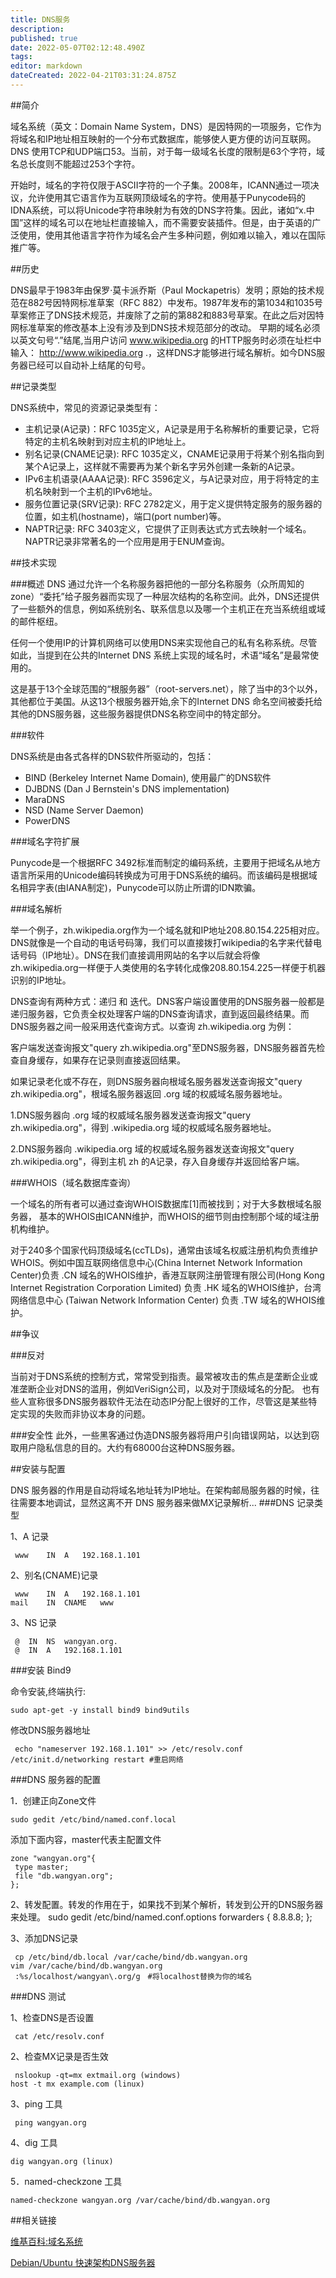 ```yaml
---
title: DNS服务
description: 
published: true
date: 2022-05-07T02:12:48.490Z
tags: 
editor: markdown
dateCreated: 2022-04-21T03:31:24.875Z
---
```


##简介

域名系统（英文：Domain Name System，DNS）是因特网的一项服务，它作为将域名和IP地址相互映射的一个分布式数据库，能够使人更方便的访问互联网。DNS 使用TCP和UDP端口53。当前，对于每一级域名长度的限制是63个字符，域名总长度则不能超过253个字符。

开始时，域名的字符仅限于ASCII字符的一个子集。2008年，ICANN通过一项决议，允许使用其它语言作为互联网顶级域名的字符。使用基于Punycode码的IDNA系统，可以将Unicode字符串映射为有效的DNS字符集。因此，诸如“x.中国”这样的域名可以在地址栏直接输入，而不需要安装插件。但是，由于英语的广泛使用，使用其他语言字符作为域名会产生多种问题，例如难以输入，难以在国际推广等。

##历史

DNS最早于1983年由保罗·莫卡派乔斯（Paul Mockapetris）发明；原始的技术规范在882号因特网标准草案（RFC 882）中发布。1987年发布的第1034和1035号草案修正了DNS技术规范，并废除了之前的第882和883号草案。在此之后对因特网标准草案的修改基本上没有涉及到DNS技术规范部分的改动。 早期的域名必须以英文句号“.”结尾,当用户访问 www.wikipedia.org 的HTTP服务时必须在址栏中输入： http://www.wikipedia.org .，这样DNS才能够进行域名解析。如今DNS服务器已经可以自动补上结尾的句号。

##记录类型

DNS系统中，常见的资源记录类型有：

- 主机记录(A记录)：RFC 1035定义，A记录是用于名称解析的重要记录，它将特定的主机名映射到对应主机的IP地址上。
- 别名记录(CNAME记录): RFC 1035定义，CNAME记录用于将某个别名指向到某个A记录上，这样就不需要再为某个新名字另外创建一条新的A记录。
- IPv6主机语录(AAAA记录): RFC 3596定义，与A记录对应，用于将特定的主机名映射到一个主机的IPv6地址。
- 服务位置记录(SRV记录): RFC 2782定义，用于定义提供特定服务的服务器的位置，如主机(hostname)，端口(port number)等。
- NAPTR记录: RFC 3403定义，它提供了正则表达式方式去映射一个域名。NAPTR记录非常著名的一个应用是用于ENUM查询。

##技术实现

###概述
DNS 通过允许一个名称服务器把他的一部分名称服务（众所周知的zone）“委托”给子服务器而实现了一种层次结构的名称空间。此外，DNS还提供了一些额外的信息，例如系统别名、联系信息以及哪一个主机正在充当系统组或域的邮件枢纽。

任何一个使用IP的计算机网络可以使用DNS来实现他自己的私有名称系统。尽管如此，当提到在公共的Internet DNS 系统上实现的域名时，术语“域名”是最常使用的。

这是基于13个全球范围的“根服务器”（root-servers.net），除了当中的3个以外，其他都位于美国。从这13个根服务器开始,余下的Internet DNS 命名空间被委托给其他的DNS服务器，这些服务器提供DNS名称空间中的特定部分。

###软件

DNS系统是由各式各样的DNS软件所驱动的，包括：

- BIND (Berkeley Internet Name Domain), 使用最广的DNS软件
- DJBDNS (Dan J Bernstein's DNS implementation)
- MaraDNS
- NSD (Name Server Daemon)
- PowerDNS

###域名字符扩展

Punycode是一个根据RFC 3492标准而制定的编码系统，主要用于把域名从地方语言所采用的Unicode编码转换成为可用于DNS系统的编码。而该编码是根据域名相异字表(由IANA制定)，Punycode可以防止所谓的IDN欺骗。

###域名解析

举一个例子，zh.wikipedia.org作为一个域名就和IP地址208.80.154.225相对应。DNS就像是一个自动的电话号码簿，我们可以直接拨打wikipedia的名字来代替电话号码（IP地址）。DNS在我们直接调用网站的名字以后就会将像zh.wikipedia.org一样便于人类使用的名字转化成像208.80.154.225一样便于机器识别的IP地址。

DNS查询有两种方式：递归 和 迭代。DNS客户端设置使用的DNS服务器一般都是递归服务器，它负责全权处理客户端的DNS查询请求，直到返回最终结果。而DNS服务器之间一般采用迭代查询方式。以查询 zh.wikipedia.org 为例：

客户端发送查询报文"query zh.wikipedia.org"至DNS服务器，DNS服务器首先检查自身缓存，如果存在记录则直接返回结果。

如果记录老化或不存在，则DNS服务器向根域名服务器发送查询报文"query zh.wikipedia.org"，根域名服务器返回 .org 域的权威域名服务器地址。

1.DNS服务器向 .org 域的权威域名服务器发送查询报文"query zh.wikipedia.org"，得到 .wikipedia.org 域的权威域名服务器地址。

2.DNS服务器向 .wikipedia.org 域的权威域名服务器发送查询报文"query zh.wikipedia.org"，得到主机 zh 的A记录，存入自身缓存并返回给客户端。

###WHOIS（域名数据库查询）

一个域名的所有者可以通过查询WHOIS数据库[1]而被找到；对于大多数根域名服务器， 基本的WHOIS由ICANN维护，而WHOIS的细节则由控制那个域的域注册机构维护。

对于240多个国家代码顶级域名(ccTLDs)，通常由该域名权威注册机构负责维护WHOIS。例如中国互联网络信息中心(China Internet Network Information Center)负责 .CN 域名的WHOIS维护，香港互联网注册管理有限公司(Hong Kong Internet Registration Corporation Limited) 负责 .HK 域名的WHOIS维护，台湾网络信息中心 (Taiwan Network Information Center) 负责 .TW 域名的WHOIS维护。

##争议

###反对

当前对于DNS系统的控制方式，常常受到指责。最常被攻击的焦点是垄断企业或准垄断企业对DNS的滥用，例如VeriSign公司，以及对于顶级域名的分配。
也有些人宣称很多DNS服务器软件无法在动态IP分配上很好的工作，尽管这是某些特定实现的失败而非协议本身的问题。

###安全性
此外，一些黑客通过伪造DNS服务器将用户引向错误网站，以达到窃取用户隐私信息的目的。大约有68000台这种DNS服务器。

##安装与配置

DNS 服务器的作用是自动将域名地址转为IP地址。在架构邮局服务器的时候，往往需要本地调试，显然这离不开 DNS 服务器来做MX记录解析...
###DNS 记录类型

1、A 记录

     www	IN	A	192.168.1.101

2、别名(CNAME)记录

     www	IN	A	192.168.1.101
    mail	IN	CNAME	www

3、NS 记录

     @	IN	NS	wangyan.org.
     @	IN	A	192.168.1.101

###安装 Bind9

命令安装,终端执行:

    sudo apt-get -y install bind9 bind9utils

修改DNS服务器地址

     echo "nameserver 192.168.1.101" >> /etc/resolv.conf
    /etc/init.d/networking restart #重启网络

###DNS 服务器的配置

1．创建正向Zone文件

    sudo gedit /etc/bind/named.conf.local

添加下面内容，master代表主配置文件

    zone "wangyan.org"{
     type master;
     file "db.wangyan.org";
    };

2、转发配置。转发的作用在于，如果找不到某个解析，转发到公开的DNS服务器来处理。
     sudo gedit  /etc/bind/named.conf.options
    forwarders {
     8.8.8.8;
    };

3、添加DNS记录

     cp /etc/bind/db.local /var/cache/bind/db.wangyan.org
    vim /var/cache/bind/db.wangyan.org
     :%s/localhost/wangyan\.org/g　#将localhost替换为你的域名

###DNS 测试

1、检查DNS是否设置

     cat /etc/resolv.conf

2、检查MX记录是否生效

     nslookup -qt=mx extmail.org (windows)
    host -t mx example.com (linux)

3、ping 工具

     ping wangyan.org

4、dig 工具

    dig wangyan.org (linux)

5．named-checkzone 工具

    named-checkzone wangyan.org /var/cache/bind/db.wangyan.org

##相关链接

[维基百科:域名系统](http://zh.wikipedia.org/wiki/%E5%9F%9F%E5%90%8D%E7%B3%BB%E7%BB%9F)

[Debian/Ubuntu 快速架构DNS服务器](http://wangyan.org/blog/debian-setup-dns.html)